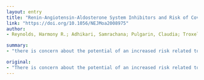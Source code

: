```yaml
---
layout: entry
title: "Renin-Angiotensin-Aldosterone System Inhibitors and Risk of Covid-19"
link: "https://doi.org/10.1056/NEJMoa2008975"
author:
- Reynolds, Harmony R.; Adhikari, Samrachana; Pulgarin, Claudia; Troxel, Andrea B.; Iturrate, Eduardo; Johnson, Stephen B.; Hausvater, Ana??s; Newman, Jonathan D.; Berger, Jeffrey S.; Bangalore, Sripal; Katz, Stuart D.; Fishman, Glenn I.; Kunichoff, Dennis; Chen, Yu; Ogedegbe, Gbenga; Hochman, Judith S.

summary:
- "there is concern about the potential of an increased risk related to medications that act on the renin-angiotensin-aldosterone system in patients exposed to coronavirus disease 2019 (Covid-19) There was no association between any single medication class and an increased likelihood of a positive test for Covid-19 or in the risk of severe covid-19 among patients who tested positive. No significant increase in the likelihood of positive test or in a significant increase of the risk."

original:
- "There is concern about the potential of an increased risk related to medications that act on the renin-angiotensin-aldosterone system in patients exposed to coronavirus disease 2019 (Covid-19), because the viral receptor is angiotensin-converting enzyme 2 (ACE2). METHODS: We assessed the relation between previous treatment with ACE inhibitors, angiotensin-receptor blockers, beta-blockers, calcium-channel blockers, or thiazide diuretics and the likelihood of a positive or negative result on Covid-19 testing as well as the likelihood of severe illness (defined as intensive care, mechanical ventilation, or death) among patients who tested positive. Using Bayesian methods, we compared outcomes in patients who had been treated with these medications and in untreated patients, overall and in those with hypertension, after propensity-score matching for receipt of each medication class. A difference of at least 10 percentage points was prespecified as a substantial difference. RESULTS: Among 12,594 patients who were tested for Covid-19, a total of 5894 (46.8%) were positive; 1002 of these patients (17.0%) had severe illness. A history of hypertension was present in 4357 patients (34.6%), among whom 2573 (59.1%) had a positive test; 634 of these patients (24.6%) had severe illness. There was no association between any single medication class and an increased likelihood of a positive test. None of the medications examined was associated with a substantial increase in the risk of severe illness among patients who tested positive. CONCLUSIONS: We found no substantial increase in the likelihood of a positive test for Covid-19 or in the risk of severe Covid-19 among patients who tested positive in association with five common classes of antihypertensive medications."
---
```


